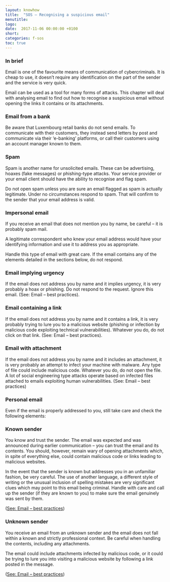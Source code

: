 ```yaml
---
layout: knowhow
title:  "SOS – Recognising a suspicious email"
menutitle:
logo:
date:  2017-11-06 00:00:00 +0100
short:
categories: f-sos
toc: true
---
```


<h3 class="titre-page">In brief</h3>
Email is one of the favourite means of communication of cybercriminals. It is cheap to use, it doesn’t require any identification on the part of the sender and the service is very quick.

Email can be used as a tool for many forms of attacks. This chapter will deal with analysing email to find out how to recognise a suspicious email without opening the links it contains or its attachments.

<h3 class="titre-page">Email from a bank</h3>
Be aware that Luxembourg retail banks do not send emails. To communicate with their customers, they instead send letters by post and communicate via their ‘e-banking’ platforms, or call their customers using an account manager known to them.

<h3 class="titre-page">Spam</h3>
Spam is another name for unsolicited emails. These can be advertising, hoaxes (fake messages) or phishing-type attacks. Your service provider or your email client should have the ability to recognise and flag spam.

Do not open spam unless you are sure an email flagged as spam is actually legitimate. Under no circumstances respond to spam. That will confirm to the sender that your email address is valid.

<h3 class="titre-page">Impersonal email</h3>
If you receive an email that does not mention you by name, be careful – it is probably spam mail.

A legitimate correspondent who knew your email address would have your identifying information and use it to address you as appropriate.

Handle this type of email with great care. If the email contains any of the elements detailed in the sections below, do not respond.

<h3 class="titre-page">Email implying urgency</h3>
If the email does not address you by name and it implies urgency, it is very probably a hoax or phishing. Do not respond to the request. Ignore this email. (See: Email – best practices).

<h3 class="titre-page">Email containing a link</h3>
If the email does not address you by name and it contains a link, it is very probably trying to lure you to a malicious website (phishing or infection by malicious code exploiting technical vulnerabilities). Whatever you do, do not click on that link. (See: Email – best practices).

<h3 class="titre-page">Email with attachment</h3>
If the email does not address you by name and it includes an attachment, it is very probably an attempt to infect your machine with malware. Any type of file could include malicious code. Whatever you do, do not open the file. A lot of social engineering type attacks operate based on infected files attached to emails exploiting human vulnerabilities. (See: Email – best practices)

<h3 class="titre-page">Personal email</h3>
Even if the email is properly addressed to you, still take care and check the following elements:

### Known sender
You know and trust the sender. The email was expected and was announced during earlier communication – you can trust the email and its contents. You should, however, remain wary of opening attachments which, in spite of everything else, could contain malicious code or links leading to malicious websites.

In the event that the sender is known but addresses you in an unfamiliar fashion, be very careful. The use of another language, a different style of writing or the unusual inclusion of spelling mistakes are very significant clues which may point to this email being criminal. Handle with care and call up the sender (if they are known to you) to make sure the email genuinely was sent by them.

([See: Email – best practices](-))

### Unknown sender
You receive an email from an unknown sender and the email does not fall within a known and strictly professional context. Be careful when handling the contents, including any attachments.

The email could include attachments infected by malicious code, or it could be trying to lure you into visiting a malicious website by following a link posted in the message.

([See: Email – best practices](-))
